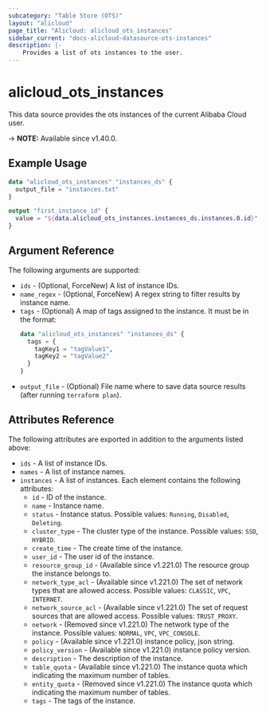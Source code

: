 ```yaml
---
subcategory: "Table Store (OTS)"
layout: "alicloud"
page_title: "Alicloud: alicloud_ots_instances"
sidebar_current: "docs-alicloud-datasource-ots-instances"
description: |-
    Provides a list of ots instances to the user.
---
```


# alicloud\_ots\_instances

This data source provides the ots instances of the current Alibaba Cloud user.

-> **NOTE:** Available since v1.40.0.

## Example Usage

```terraform
data "alicloud_ots_instances" "instances_ds" {
  output_file = "instances.txt"
}

output "first_instance_id" {
  value = "${data.alicloud_ots_instances.instances_ds.instances.0.id}"
}
```

## Argument Reference

The following arguments are supported:

* `ids` - (Optional, ForceNew) A list of instance IDs.
* `name_regex` - (Optional, ForceNew) A regex string to filter results by instance name.
* `tags` - (Optional) A map of tags assigned to the instance. It must be in the format:
  ```terraform
  data "alicloud_ots_instances" "instances_ds" {
    tags = {
      tagKey1 = "tagValue1",
      tagKey2 = "tagValue2"
    }
  }
  ```
* `output_file` - (Optional) File name where to save data source results (after running `terraform plan`).

## Attributes Reference

The following attributes are exported in addition to the arguments listed above:

* `ids` - A list of instance IDs.
* `names` - A list of instance names.
* `instances` - A list of instances. Each element contains the following attributes:
  * `id` - ID of the instance.
  * `name` - Instance name.
  * `status` - Instance status. Possible values: `Running`, `Disabled`, `Deleting`.
  * `cluster_type` - The cluster type of the instance. Possible values: `SSD`, `HYBRID`.
  * `create_time` - The create time of the instance.
  * `user_id` - The user id of the instance.
  * `resource_group_id` - (Available since v1.221.0) The resource group the instance belongs to.
  * `network_type_acl` - (Available since v1.221.0) The set of network types that are allowed access. Possible values: `CLASSIC`, `VPC`, `INTERNET`.
  * `network_source_acl` - (Available since v1.221.0) The set of request sources that are allowed access. Possible values: `TRUST_PROXY`.
  * `network` - (Removed since v1.221.0) The network type of the instance. Possible values: `NORMAL`, `VPC`, `VPC_CONSOLE`.
  * `policy` - (Available since v1.221.0) instance policy, json string.
  * `policy_version` - (Available since v1.221.0) instance policy version.
  * `description` - The description of the instance.
  * `table_quota` - (Available since v1.221.0) The instance quota which indicating the maximum number of tables.
  * `entity_quota` - (Removed since v1.221.0) The instance quota which indicating the maximum number of tables.
  * `tags` - The tags of the instance.
	
